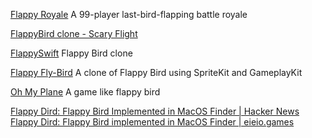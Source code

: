 
[Flappy Royale](https://github.com/flappy-royale/flappy-royale)
A 99-player last-bird-flapping battle royale

[FlappyBird clone - Scary Flight](https://github.com/EvgenyKarkan/ScaryFlight)

[FlappySwift](https://github.com/newlinedotco/FlappySwift)
Flappy Bird clone

[Flappy Fly-Bird](https://github.com/eleev/flappy-fly-bird)
A clone of Flappy Bird using SpriteKit and GameplayKit

[Oh My Plane](https://github.com/softdevstory/OhMyPlane)
A game like flappy bird

[Flappy Dird: Flappy Bird Implemented in MacOS Finder | Hacker News](https://news.ycombinator.com/item?id=37810144)
[Flappy Dird: Flappy Bird implemented in MacOS Finder | eieio.games](https://eieio.games/nonsense/game-11-flappy-bird-finder/)
